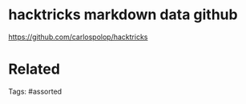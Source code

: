 # hacktricks markdown data github
https://github.com/carlospolop/hacktricks

# Related

Tags:
    #assorted
